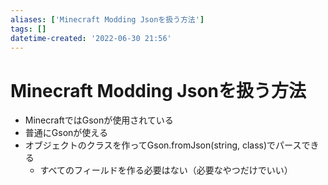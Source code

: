 ```yaml
---
aliases: ['Minecraft Modding Jsonを扱う方法']
tags: []
datetime-created: '2022-06-30 21:56'
---
```


# Minecraft Modding Jsonを扱う方法
- MinecraftではGsonが使用されている
- 普通にGsonが使える
- オブジェクトのクラスを作ってGson.fromJson(string, class)でパースできる
	- すべてのフィールドを作る必要はない（必要なやつだけでいい）